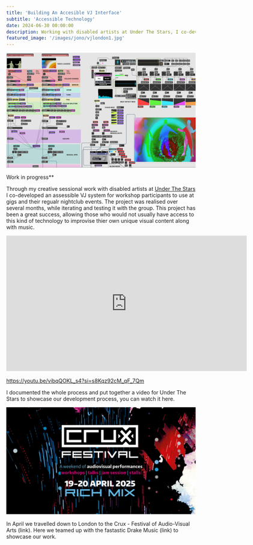 ```yaml
---
title: 'Building An Accesible VJ Interface'
subtitle: 'Accessible Technology'
date: 2024-06-30 00:00:00
description: Working with disabled artists at Under The Stars, I co-developed an accessible VJ system for use at thier nightclub and gigs
featured_image: '/images/jono/vjlondon1.jpg'
---
```


![](/images/jono/maxmsp_vj.jpg)

Work in progress**



Through my creative sessional work with disabled artists at [Under The Stars](https://https://underthestars.org.uk/) I co-developed an assessible VJ system for workshop participants to use at gigs and their regualr nightclub events. The project was realised over several months, while iterating and testing it with the group. This project has been a great success, allowing those who would not usually have access to this kind of technology to improvise thier own unique visual content along with music.

<iframe src="https://www.youtube.com/embed/vibqQOKL_s4?si=s8Kqz92cM_qF_7Qm" width="640" height="360" frameborder="0" allowfullscreen></iframe>

https://youtu.be/vibqQOKL_s4?si=s8Kqz92cM_qF_7Qm

I documented the whole process and put together a video for Under The Stars to showcase our development process, you can watch it here.


![](/images/jono/cruxfestmain.jpg)

In April we travelled down to London to the Crux - Festival of Audio-Visual Arts (link). Here we teamed up with the fastastic Drake Music (link) to showcase our work.






